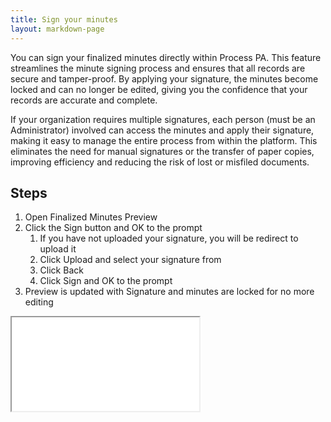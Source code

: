 ```yaml
---
title: Sign your minutes
layout: markdown-page
---
```


You can sign your finalized minutes directly within Process PA. This feature streamlines the minute signing process and ensures that all records are secure and tamper-proof. By applying your signature, the minutes become locked and can no longer be edited, giving you the confidence that your records are accurate and complete.

If your organization requires multiple signatures, each person (must be an Administrator) involved can access the minutes and apply their signature, making it easy to manage the entire process from within the platform. This eliminates the need for manual signatures or the transfer of paper copies, improving efficiency and reducing the risk of lost or misfiled documents.

## Steps

1. Open Finalized Minutes Preview
2. Click the Sign button and OK to the prompt
   1. If you have not uploaded your signature, you will be redirect to upload it
   2. Click Upload and select your signature from 
   3. Click Back
   4. Click Sign and OK to the prompt
3. Preview is updated with Signature and minutes are locked for no more editing

<div class="container my-5"><div class="embed-responsive embed-responsive-16by9"><iframe class="embed-responsive-item" src="/uploads/signature.webm" allowfullscreen=""></iframe></div></div>